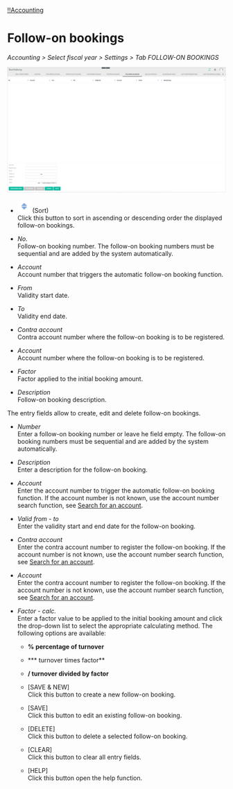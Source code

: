 [!!Accounting](RetailSuiteAccounting)

# Follow-on bookings

*Accounting > Select fiscal year > Settings > Tab FOLLOW-ON BOOKINGS*

![Follow-on bookings](/Assets/Screenshots/RetailSuiteAccounting/Settings/FollowOnBookings/FollowOnBookings.png "[Follow-on bookings]")

- ![Sort](/Assets/Icons/Sort03.png "[Sort]") (Sort)  
Click this button to sort in ascending or descending order the displayed follow-on bookings.

- *No.*  
Follow-on booking number. The follow-on booking numbers must be sequential and are added by the system automatically.

- *Account*  
Account number that triggers the automatic follow-on booking function.

- *From*  
Validity start date.

- *To*  
Validity end date.

- *Contra account*  
Contra account number where the follow-on booking is to be registered.

- *Account*  
Account number where the follow-on booking is to be registered.

- *Factor*  
Factor applied to the initial booking amount.

- *Description*  
Follow-on booking description.


The entry fields allow to create, edit and delete follow-on bookings.

- *Number*  
Enter a follow-on booking number or leave he field empty. The follow-on booking numbers must be sequential and are added by the system automatically.

- *Description*  
Enter a description for the follow-on booking.

- *Account*  
Enter the account number to trigger the automatic follow-on booking function. If the account number is not known, use the account number search function, see [Search for an account](/RetailSuiteAccounting/Operation/14_SearchAccounting.md#search-for-an-account).

- *Valid from - to*  
Enter the validity start and end date for the follow-on booking.

- *Contra account*  
Enter the contra account number to register the follow-on booking. If the account number is not known, use the account number search function, see [Search for an account](/RetailSuiteAccounting/Operation/14_SearchAccounting.md#search-for-an-account).

- *Account*  
Enter the contra account number to register the follow-on booking. If the account number is not known, use the account number search function, see [Search for an account](/RetailSuiteAccounting/Operation/14_SearchAccounting.md#search-for-an-account).

- *Factor*  - *calc.*  
Enter a factor value to be applied to the initial booking amount and click the drop-down list to select the appropriate calculating method. The following options are available:  

  - **% percentage of turnover**
  - *** turnover times factor**
  - **/ turnover divided by factor**


  - [SAVE & NEW]  
  Click this button to create a new follow-on booking.  

  - [SAVE]  
  Click this button to edit an existing follow-on booking.

  - [DELETE]  
  Click this button to delete a selected follow-on booking.

  - [CLEAR]  
  Click this button to clear all entry fields.

  - [HELP]  
  Click this button open the help function.

